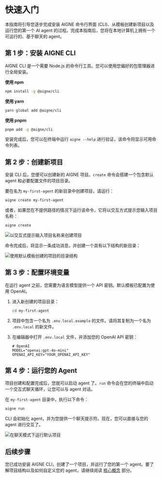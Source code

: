# 快速入门

本指南将引导您逐步完成安装 AIGNE 命令行界面 (CLI)、从模板创建新项目以及运行您的第一个 AI agent 的过程。完成本指南后，您将在本地计算机上拥有一个可运行的、基于聊天的 agent。

## 第 1 步：安装 AIGNE CLI

AIGNE CLI 是一个需要 Node.js 的命令行工具。您可以使用您偏好的包管理器进行全局安装。

**使用 npm**
```bash
npm install -g @aigne/cli
```

**使用 yarn**
```bash
yarn global add @aigne/cli
```

**使用 pnpm**
```bash
pnpm add -g @aigne/cli
```

安装完成后，您可以在终端中运行 `aigne --help` 进行验证，该命令将显示可用命令列表。

## 第 2 步：创建新项目

安装 CLI 后，您便可以创建新的 AIGNE 项目。`create` 命令会搭建一个包含默认 agent 和必要配置文件的项目目录。

要在名为 `my-first-agent` 的新目录中创建项目，请运行：
```bash
aigne create my-first-agent
```

或者，如果您在不提供路径的情况下运行该命令，它将以交互方式提示您输入项目名称：
```bash
aigne create
```

![以交互式提示输入项目名称来创建项目](https://docsmith.aigne.io/image-bin/uploads/61a25e0b14ee2b304cd02972e81236b2.png)

命令完成后，将显示一条成功消息，并创建一个具有以下结构的新目录：

![使用默认模板创建的项目的目录结构](https://docsmith.aigne.io/image-bin/uploads/d77c21029750a66ba316b3a91e00f9ca.png)

## 第 3 步：配置环境变量

在运行 agent 之前，您需要为语言模型提供一个 API 密钥。默认模板已配置为使用 OpenAI。

1.  进入新创建的项目目录：
    ```bash
    cd my-first-agent
    ```

2.  项目中包含一个名为 `.env.local.example` 的文件。请将其复制为一个名为 `.env.local` 的新文件。

3.  在编辑器中打开 `.env.local` 文件，并添加您的 OpenAI API 密钥：

    ```shell
    # OpenAI
    MODEL="openai:gpt-4o-mini"
    OPENAI_API_KEY="YOUR_OPENAI_API_KEY"
    ```

## 第 4 步：运行您的 Agent

项目创建和配置完成后，您就可以启动 agent 了。`run` 命令会在您的终端中启动一个交互式聊天循环，让您可以与 agent 对话。

在 `my-first-agent` 目录中，执行以下命令：

```bash
aigne run
```

CLI 会初始化 agent，并为您提供一个聊天提示符。现在，您可以直接与您的 agent 进行交互了。

![在聊天模式下运行默认项目](https://docsmith.aigne.io/image-bin/uploads/6d8b90c443540b0fdb3c00211448a47f.png)

## 后续步骤

您已成功安装 AIGNE CLI，创建了一个项目，并运行了您的第一个 agent。要了解项目结构以及如何自定义您的 agent，请继续阅读 [核心概念](./core-concepts.md) 部分。